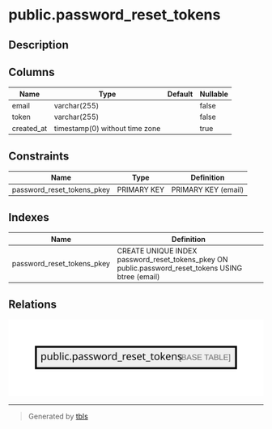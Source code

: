 # public.password_reset_tokens

## Description

## Columns

| Name       | Type                           | Default | Nullable |
| ---------- | ------------------------------ | ------- | -------- |
| email      | varchar(255)                   |         | false    |
| token      | varchar(255)                   |         | false    |
| created_at | timestamp(0) without time zone |         | true     |

## Constraints

| Name                       | Type        | Definition          |
| -------------------------- | ----------- | ------------------- |
| password_reset_tokens_pkey | PRIMARY KEY | PRIMARY KEY (email) |

## Indexes

| Name                       | Definition                                                                                         |
| -------------------------- | -------------------------------------------------------------------------------------------------- |
| password_reset_tokens_pkey | CREATE UNIQUE INDEX password_reset_tokens_pkey ON public.password_reset_tokens USING btree (email) |

## Relations

![er](public.password_reset_tokens.svg)

---

> Generated by [tbls](https://github.com/k1LoW/tbls)
